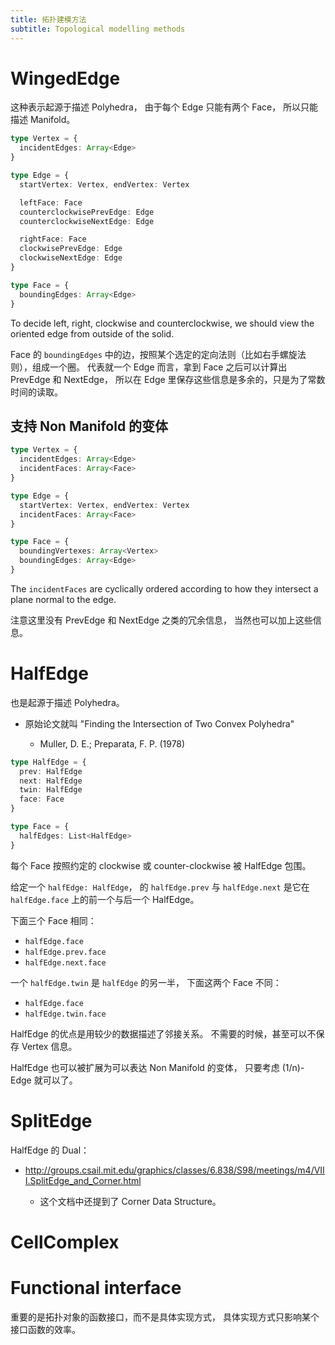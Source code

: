 ```yaml
---
title: 拓扑建模方法
subtitle: Topological modelling methods
---
```


# WingedEdge

这种表示起源于描述 Polyhedra，
由于每个 Edge 只能有两个 Face，
所以只能描述 Manifold。

```typescript
type Vertex = {
  incidentEdges: Array<Edge>
}

type Edge = {
  startVertex: Vertex, endVertex: Vertex

  leftFace: Face
  counterclockwisePrevEdge: Edge
  counterclockwiseNextEdge: Edge

  rightFace: Face
  clockwisePrevEdge: Edge
  clockwiseNextEdge: Edge
}

type Face = {
  boundingEdges: Array<Edge>
}
```

To decide left, right, clockwise and counterclockwise,
we should view the oriented edge from outside of the solid.

Face 的 `boundingEdges` 中的边，按照某个选定的定向法则（比如右手螺旋法则），组成一个圈。
代表就一个 Edge 而言，拿到 Face 之后可以计算出 PrevEdge 和 NextEdge，
所以在 Edge 里保存这些信息是多余的，只是为了常数时间的读取。

## 支持 Non Manifold 的变体

```typescript
type Vertex = {
  incidentEdges: Array<Edge>
  incidentFaces: Array<Face>
}

type Edge = {
  startVertex: Vertex, endVertex: Vertex
  incidentFaces: Array<Face>
}

type Face = {
  boundingVertexes: Array<Vertex>
  boundingEdges: Array<Edge>
}
```

The `incidentFaces` are cyclically ordered according to
how they intersect a plane normal to the edge.

注意这里没有 PrevEdge 和 NextEdge 之类的冗余信息，
当然也可以加上这些信息。

# HalfEdge

也是起源于描述 Polyhedra。

- 原始论文就叫 "Finding the Intersection of Two Convex Polyhedra"

  - Muller, D. E.; Preparata, F. P. (1978)

```typescript
type HalfEdge = {
  prev: HalfEdge
  next: HalfEdge
  twin: HalfEdge
  face: Face
}

type Face = {
  halfEdges: List<HalfEdge>
}
```

每个 Face 按照约定的 clockwise 或 counter-clockwise 被 HalfEdge 包围。

给定一个 `halfEdge: HalfEdge`，
的 `halfEdge.prev` 与 `halfEdge.next`
是它在 `halfEdge.face` 上的前一个与后一个 HalfEdge。

下面三个 Face 相同：

- `halfEdge.face`
- `halfEdge.prev.face`
- `halfEdge.next.face`

一个 `halfEdge.twin` 是 `halfEdge` 的另一半，
下面这两个 Face 不同：

- `halfEdge.face`
- `halfEdge.twin.face`

HalfEdge 的优点是用较少的数据描述了邻接关系。
不需要的时候，甚至可以不保存 Vertex 信息。

HalfEdge 也可以被扩展为可以表达 Non Manifold 的变体，
只要考虑 (1/n)-Edge 就可以了。

# SplitEdge

HalfEdge 的 Dual：

- http://groups.csail.mit.edu/graphics/classes/6.838/S98/meetings/m4/VIII.SplitEdge_and_Corner.html

  - 这个文档中还提到了 Corner Data Structure。

# CellComplex

# Functional interface

重要的是拓扑对象的函数接口，而不是具体实现方式，
具体实现方式只影响某个接口函数的效率。
